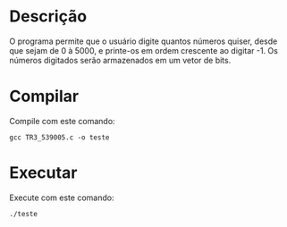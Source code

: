 # Descrição

O programa permite que o usuário digite quantos números quiser, desde que sejam de 0 à 5000, e printe-os em ordem crescente ao digitar -1. Os números digitados serão armazenados em um vetor de bits.

# Compilar

Compile com este comando:
~~~~
gcc TR3_539005.c -o teste
~~~~

# Executar

Execute com este comando:
~~~~
./teste
~~~~
